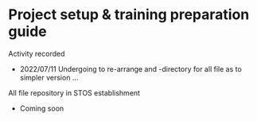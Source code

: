 # Project setup & training preparation guide

Activity recorded
- 2022/07/11 Undergoing to re-arrange and -directory for all file as to simpler version ...

All file repository in STOS establishment
- Coming soon

